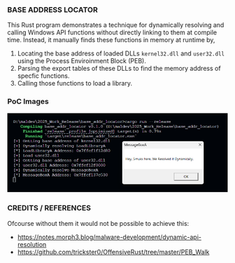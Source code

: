 ### BASE ADDRESS LOCATOR

This Rust program demonstrates a technique for dynamically resolving and calling Windows API functions without directly linking to them at compile time. Instead, it manually finds these functions in memory at runtime by,
    
1. Locating the base address of loaded DLLs `kernel32.dll` and `user32.dll` using the Process Enviroinment Block (PEB).
2. Parsing the export tables of these DLLs to find the memory address of specfic functions.
3. Calling those functions to load a library.

### PoC Images
![Address Locator](./image.png)

### CREDITS / REFERENCES

Ofcourse without them it would not be possible to achieve this:

* https://notes.morph3.blog/malware-development/dynamic-api-resolution
* https://github.com/trickster0/OffensiveRust/tree/master/PEB_Walk
